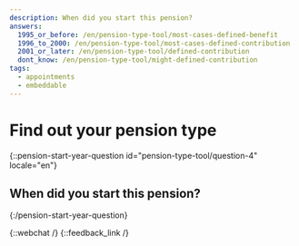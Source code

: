 ```yaml
---
description: When did you start this pension?
answers:
  1995_or_before: /en/pension-type-tool/most-cases-defined-benefit
  1996_to_2000: /en/pension-type-tool/most-cases-defined-contribution
  2001_or_later: /en/pension-type-tool/defined-contribution
  dont_know: /en/pension-type-tool/might-defined-contribution
tags:
  - appointments
  - embeddable
---
```


# Find out your pension type

{::pension-start-year-question id="pension-type-tool/question-4" locale="en"}
## When did you start this pension?

{:/pension-start-year-question}

{::webchat /}
{::feedback_link /}
